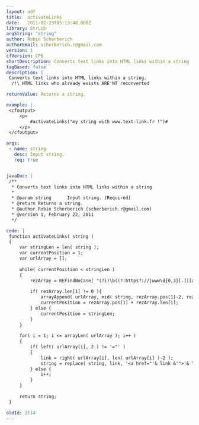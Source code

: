 ```yaml
---
layout: udf
title:  activateLinks
date:   2011-02-23T05:13:48.000Z
library: StrLib
argString: "string"
author: Robin Scherberich
authorEmail: scherberich.r@gmail.com
version: 1
cfVersion: CF6
shortDescription: Converts text links into HTML links within a string
tagBased: false
description: |
 Converts text links into HTML links within a string.
  /!\ HTML links who already exists ARE'NT reconverted

returnValue: Returns a string.

example: |
 <cfoutput>
     <p>
         #activateLinks("my string with www.text-link.fr !")#
     </p>
 </cfoutput>

args:
 - name: string
   desc: Input string.
   req: true


javaDoc: |
 /**
  * Converts text links into HTML links within a string
  * 
  * @param string      Input string. (Required)
  * @return Returns a string. 
  * @author Robin Scherberich (scherberich.r@gmail.com) 
  * @version 1, February 22, 2011 
  */

code: |
 function activateLinks( string )
 {
     var stringLen = len( string );
     var currentPosition = 1;
     var urlArray = [];
 
     while( currentPosition < stringLen )
     {
         rezArray = REFindNoCase( "(?i)\b((?:https?://|www\d{0,3}[.]|[a-z0-9.\-]+[.][a-z]{2,4}/)(?:[^\s()<>]+|\(([^\s()<>]+|(\([^\s()<>]+\)))*\))+(?:\(([^\s()<>]+|(\([^\s()<>]+\)))*\)|[^\s`!()\[\]{};:'"".,<>?«»‘’]))", arguments.string, currentPosition, true );
         
         if( rezArray.len[1] != 0 ){
             arrayAppend( urlArray, mid( string, rezArray.pos[1]-2, rezArray.len[1]+2 ) );
             currentPosition = rezArray.pos[1] + rezArray.len[1];
         } else {
             currentPosition = stringLen;
         }
     }
 
     for( i = 1; i <= arrayLen( urlArray ); i++ )
     {
         if( left( urlArray[i], 2 ) != '="' )
         {
             link = right( urlArray[i], len( urlArray[i] )-2 );
             string = replace( string, link, '<a href="'& link &'">'& link &'</a>', "all" );
         } else {
             i++;
         }
     }
 
     return string;
 }

oldId: 2114
---
```


